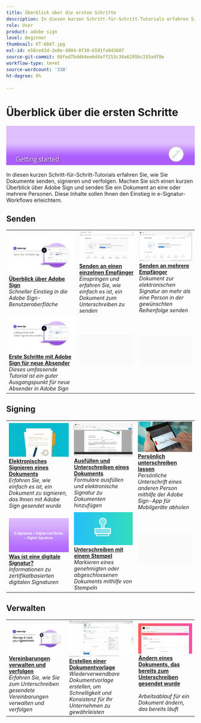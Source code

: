 ```yaml
---
title: Überblick über die ersten Schritte
description: In diesen kurzen Schritt-für-Schritt-Tutorials erfahren Sie, wie Sie Dokumente senden, signieren und verfolgen.
role: User
product: adobe sign
level: Beginner
thumbnail: KT-6847.jpg
exl-id: e58ce43d-2e8e-4804-8f30-6591fa943607
source-git-commit: 08fed7bdd64ee6d4aff253c34a6205bc155adf8e
workflow-type: tm+mt
source-wordcount: '338'
ht-degree: 0%

---
```


# Überblick über die ersten Schritte

![Bild für Erste Schritte unterschreiben](../assets/Hero-GettingStarted.png)

In diesen kurzen Schritt-für-Schritt-Tutorials erfahren Sie, wie Sie Dokumente senden, signieren und verfolgen. Machen Sie sich einen kurzen Überblick über Adobe Sign und senden Sie ein Dokument an eine oder mehrere Personen. Diese Inhalte sollen Ihnen den Einstieg in e-Signatur-Workflows erleichtern.

## Senden

<table style="table-layout:fixed">
<tr>
 <td>
    <a href="quick-tour.md">
      <img alt="Überblick über Adobe Sign" src="../assets/Quick-Tour.png" />
    </a>
    <div>
    <a href="quick-tour.md"><strong>Überblick über Adobe Sign</strong></a>
    </div>
    <em>Schneller Einstieg in die Adobe Sign-Benutzeroberfläche</em>
    <br>
  </td>
  <td>
    <a href="send-to-single-recipient.md">
      <img alt="Senden an einen einzelnen Empfänger" src="../assets/Send-to-single-recipient.png" />
    </a>
    <div>
    <a href="send-to-single-recipient.md"><strong>Senden an einen einzelnen Empfänger</strong></a>
    </div>
    <em>Einspringen und erfahren Sie, wie einfach es ist, ein Dokument zum Unterschreiben zu senden</em>
    <br>
  </td>
  <td>
    <a href="send-to-multiple-recipients.md">
      <img alt="Senden an mehrere Empfänger" src="../assets/Sending-to-multiple-recipients.png" />
    </a>
    <div>
    <a href="send-to-multiple-recipients.md"><strong>Senden an mehrere Empfänger</strong></a>
    </div>
    <em>Dokument zur elektronischen Signatur an mehr als eine Person in der gewünschten Reihenfolge senden</em>
    <br>
  </td>
</tr>
<tr>
  <td>
    <a href="new-sender.md">
      <img alt="Erste Schritte mit Adobe Sign für neue Absender" src="../assets/gettingstartednew.png" />
    </a>
    <div>
    <a href="new-sender.md"><strong>Erste Schritte mit Adobe Sign für neue Absender</strong></a>
    </div>
    <em>Dieses umfassende Tutorial ist ein guter Ausgangspunkt für neue Absender in Adobe Sign</em>
    <br>
  </td>
  <td>
    <img alt="Abstand" src="../assets/Grayspacer.png" />
    <div>
    <br>
  </td>
  <td>
    <img alt="Abstand" src="../assets/Grayspacer.png" />
    <div>
    <br>
  </td>
</tr>
</table>

## Signing

<table style="table-layout:fixed">
<tr>
  <td>
    <a href="electronically-sign-a-document.md">
      <img alt="Elektronisches Signieren eines Dokuments" src="../assets/Electronically-sign.png" />
    </a>
    <div>
    <a href="electronically-sign-a-document.md"><strong>Elektronisches Signieren eines Dokuments</strong></a>
    </div>
    <em>Erfahren Sie, wie einfach es ist, ein Dokument zu signieren, das Ihnen mit Adobe Sign gesendet wurde</em>
    <br>
  </td>
  <td>
    <a href="fill-and-sign.md">
      <img alt="Ausfüllen und Unterschreiben eines Dokuments" src="../assets/FillandSign.png" />
    </a>
    <div>
    <a href="fill-and-sign.md"><strong>Ausfüllen und Unterschreiben eines Dokuments</strong></a>
    </div>
    <em>Formulare ausfüllen und elektronische Signatur zu Dokumenten hinzufügen</em>
    <br>
  </td>
  <td>
    <a href="sign-in-person.md">
      <img alt="Persönlich unterschreiben lassen" src="../assets/In-person.png" />
    </a>
    <div>
    <a href="sign-in-person.md"><strong>Persönlich unterschreiben lassen</strong></a>
    </div>
    <em>Persönliche Unterschrift eines anderen Person mithilfe der Adobe Sign-App für Mobilgeräte abholen</em>
    <br>
  </td>
</tr>
<tr>
  <td>
    <a href="sign-with-a-digital-signature.md">
      <img alt="Was ist eine digitale Signatur?" src="../assets/Whatisdigsig_1280.jpg" />
    </a>
    <div>
    <a href="sign-with-a-digital-signature.md"><strong>Was ist eine digitale Signatur?</strong></a>
    </div>
    <em>Informationen zu zertifikatbasierten digitalen Signaturen</em>
    <br>
  </td>
  <td>
    <a href="sign-with-a-stamp.md">
      <img alt="Unterschreiben mit einem Stempel" src="../assets/Stamp.png" />
    </a>
    <div>
    <a href="sign-with-a-stamp.md"><strong>Unterschreiben mit einem Stempel</strong></a>
    </div>
    <em>Markieren eines genehmigten oder abgeschlossenen Dokuments mithilfe von Stempeln</em>
     <br>
  </td> 
  <td>
    <img alt="Abstand" src="../assets/Grayspacer.png" />
    <div>
    <br>
  </td>
</tr>  
</table>

## Verwalten

<table style="table-layout:fixed">
<tr>
  <td>
    <a href="manage-and-track.md">
      <img alt="Vereinbarungen verwalten und verfolgen" src="../assets/Manage_1280.png" />
    </a>
    <div>
    <a href="manage-and-track.md"><strong>Vereinbarungen verwalten und verfolgen</strong></a>
    </div>
    <em>Erfahren Sie, wie Sie zum Unterschreiben gesendete Vereinbarungen verwalten und verfolgen</em>
    <br>
  </td>
  <td>
    <a href="../sign-advanced-users/create-a-template.md">
      <img alt="Erstellen einer Dokumentvorlage" src="../assets/Template.png" />
    </a>
    <div>
    <a href="../sign-advanced-users/create-a-template.md"><strong>Erstellen einer Dokumentvorlage</strong></a>
    </div>
    <em>Wiederverwendbare Dokumentvorlage erstellen, um Schnelligkeit und Konsistenz für Ihr Unternehmen zu gewährleisten</em>
    <br>
  </td>
  <td>
    <a href="modify-in-flight.md">
      <img alt="Ändern eines Dokuments, das bereits zum Unterschreiben gesendet wurde" src="../assets/Modifying-sending.png" />
    </a>
    <div>
    <a href="modify-in-flight.md"><strong>Ändern eines Dokuments, das bereits zum Unterschreiben gesendet wurde</strong></a>
    </div>
    <br>
    <em>Arbeitsablauf für ein Dokument ändern, das bereits läuft</em>
  </td>
</tr>
</table>
